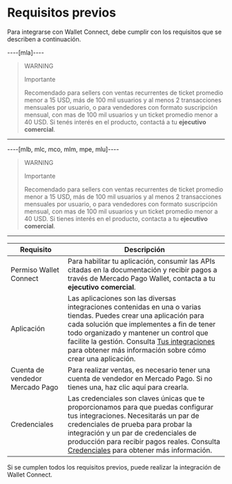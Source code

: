 # Requisitos previos

Para integrarse con Wallet Connect, debe cumplir con los requisitos que se describen a continuación.

----[mla]----
> WARNING
>
> Importante
>
> Recomendado para sellers con ventas recurrentes de ticket promedio menor a 15 USD, más de 100 mil usuarios y al menos 2 transacciones mensuales por usuario, o para vendedores con formato suscripción mensual, con mas de 100 mil usuarios y un ticket promedio menor a 40 USD. Si tenés interés en el producto, contactá a tu **ejecutivo comercial**.

------------

----[mlb, mlc, mco, mlm, mpe, mlu]----
> WARNING
>
> Importante
>
> Recomendado para sellers con ventas recurrentes de ticket promedio menor a 15 USD, más de 100 mil usuarios y al menos 2 transacciones mensuales por usuario, o para vendedores con formato suscripción mensual, con mas de 100 mil usuarios y un ticket promedio menor a 40 USD. Si tienes interés en el producto, contacta a tu **ejecutivo comercial**.

------------

| Requisito  | Descripción  |
| --- | --- |
| Permiso Wallet Connect  | Para habilitar tu aplicación, consumir las APIs citadas en la documentación y recibir pagos a través de Mercado Pago Wallet, contacta a tu **ejecutivo comercial**.  |
| Aplicación  | Las aplicaciones son las diversas integraciones contenidas en una o varias tiendas. Puedes crear una aplicación para cada solución que implementes a fin de tener todo organizado y mantener un control que facilite la gestión. Consulta [Tus integraciones](/developers/es/docs/wallet-connect/additional-content/your-integrations/introduction) para obtener más información sobre cómo crear una aplicación. |
| Cuenta de vendedor Mercado Pago | Para realizar ventas, es necesario tener una cuenta de vendedor en Mercado Pago. Si no tienes una, haz clic aquí para crearla.  |
| Credenciales | Las credenciales son claves únicas que te proporcionamos para que puedas configurar tus integraciones. Necesitarás un par de credenciales de prueba para probar la integración y un par de credenciales de producción para recibir pagos reales. Consulta [Credenciales](/developers/es/docs/wallet-connect/additional-content/your-integrations/credentials) para obtener más información.  |

Si se cumplen todos los requisitos previos, puede realizar la integración de Wallet Connect.